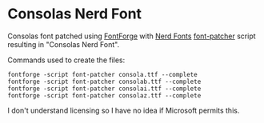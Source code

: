 # Consolas Nerd Font

Consolas font patched using [FontForge](https://fontforge.org/) with [Nerd Fonts](https://www.nerdfonts.com/) [font-patcher](https://github.com/ryanoasis/nerd-fonts#font-patcher) script resulting in "Consolas Nerd Font".

Commands used to create the files:
```
fontforge -script font-patcher consola.ttf --complete
fontforge -script font-patcher consolab.ttf --complete
fontforge -script font-patcher consolai.ttf --complete
fontforge -script font-patcher consolaz.ttf --complete
```

I don't understand licensing so I have no idea if Microsoft permits this.
